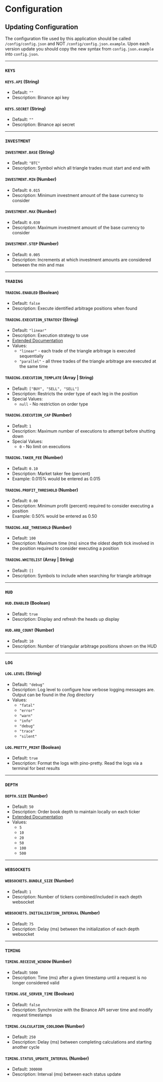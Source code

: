 # Configuration

## Updating Configuration

The configuration file used by this application should be called `/config/config.json` and NOT `/config/config.json.example`.
Upon each version update you should copy the new syntax from `config.json.example` into `config.json`.


---


### `KEYS`

#### `KEYS.API` (String)
* Default: `""`
* Description: Binance api key

#### `KEYS.SECRET` (String)
* Default: `""`
* Description: Binance api secret


---


### `INVESTMENT`

#### `INVESTMENT.BASE` (String)
* Default: `"BTC"`
* Description: Symbol which all triangle trades must start and end with
    
#### `INVESTMENT.MIN` (Number)
* Default: `0.015`
* Description: Minimum investment amount of the base currency to consider
    
#### `INVESTMENT.MAX` (Number)
* Default: `0.030`
* Description: Maximum investment amount of the base currency to consider

#### `INVESTMENT.STEP` (Number)
* Default: `0.005`
* Description: Increments at which investment amounts are considered between the min and max


---


### `TRADING`

#### `TRADING.ENABLED` (Boolean)
* Default: `false`
* Description: Execute identified arbitrage positions when found

#### `TRADING.EXECUTION_STRATEGY` (String)
* Default: `"linear"`
* Description: Execution strategy to use
* [Extended Documentation](../src/resources/docs/strategies.md)
* Values:
    * `"linear"` - each trade of the triangle arbitrage is executed sequentially
    * `"parallel"` - all three trades of the triangle arbitrage are executed at the same time

#### `TRADING.EXECUTION_TEMPLATE` (Array | String)
* Default: `["BUY", "SELL", "SELL"]`
* Description: Restricts the order type of each leg in the position
* Special Values:
    * `null` - No restriction on order type

#### `TRADING.EXECUTION_CAP` (Number)
* Default: `1`
* Description: Maximum number of executions to attempt before shutting down
* Special Values:
    * `0` - No limit on executions

#### `TRADING.TAKER_FEE` (Number)
* Default: `0.10`
* Description: Market taker fee (percent)
* Example: 0.015% would be entered as 0.015

#### `TRADING.PROFIT_THRESHOLD` (Number)
* Default: `0.00`
* Description: Minimum profit (percent) required to consider executing a position
* Example: 0.50% would be entered as 0.50

#### `TRADING.AGE_THRESHOLD` (Number)
* Default: `100`
* Description: Maximum time (ms) since the oldest depth tick involved in the position required to consider executing a position

#### `TRADING.WHITELIST` (Array | String)
* Default: `[]`
* Description: Symbols to include when searching for triangle arbitrage


---


### `HUD`

#### `HUD.ENABLED` (Boolean)
* Default: `true`
* Description: Display and refresh the heads up display

#### `HUD.ARB_COUNT` (Number)
* Default: `10`
* Description: Number of triangular arbitrage positions shown on the HUD


---


### `LOG`

#### `LOG.LEVEL` (String)
* Default: `"debug"`
* Description: Log level to configure how verbose logging messages are. Output can be found in the /log directory
* Values:
    * `"fatal"`
    * `"error"`
    * `"warn"`
    * `"info"`
    * `"debug"`
    * `"trace"`
    * `"silent"`

#### `LOG.PRETTY_PRINT` (Boolean)
* Default: `true`
* Description: Format the logs with pino-pretty. Read the logs via a terminal for best results


---


### `DEPTH`

#### `DEPTH.SIZE` (Number)
* Default: `50`
* Description: Order book depth to maintain locally on each ticker
* [Extended Documentation](../src/resources/docs/depths.md)
* Values:
    * `5`
    * `10`
    * `20`
    * `50`
    * `100`
    * `500`


---


### `WEBSOCKETS`

#### `WEBSOCKETS.BUNDLE_SIZE` (Number)
* Default: `1`
* Description: Number of tickers combined/included in each depth websocket

#### `WEBSOCKETS.INITIALIZATION_INTERVAL` (Number)
* Default: `75`
* Description: Delay (ms) between the initialization of each depth websocket


---


### `TIMING`

#### `TIMING.RECEIVE_WINDOW` (Number)
* Default: `5000`
* Description: Time (ms) after a given timestamp until a request is no longer considered valid

#### `TIMING.USE_SERVER_TIME` (Boolean)
* Default: `false`
* Description: Synchronize with the Binance API server time and modify request timestamps

#### `TIMING.CALCULATION_COOLDOWN` (Number)
* Default: `250`
* Description: Delay (ms) between completing calculations and starting another cycle

#### `TIMING.STATUS_UPDATE_INTERVAL` (Number)
* Default: `300000`
* Description: Interval (ms) between each status update